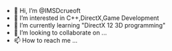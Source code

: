 - 👋 Hi, I’m @IMSDcrueoft
- 👀 I’m interested in C++,DirectX,Game Development
- 🌱 I’m currently learning "DirectX 12 3D programming"
- 💞️ I’m looking to collaborate on ...
- 📫 How to reach me ...

<!---
IMSDcrueoft/IMSDcrueoft is a ✨ special ✨ repository because its `README.md` (this file) appears on your GitHub profile.
You can click the Preview link to take a look at your changes.
--->
